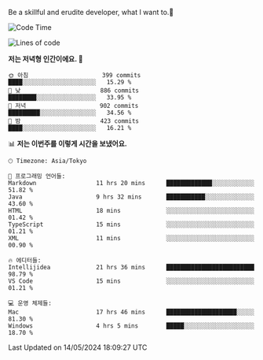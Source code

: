 Be a skillful and erudite developer, what I want to.👶

<!--START_SECTION:waka-->
![Code Time](http://img.shields.io/badge/Code%20Time-801%20hrs%2048%20mins-blue)

![Lines of code](https://img.shields.io/badge/%EC%A0%80%EB%8A%94%20%EC%97%AC%ED%83%9C%EA%B9%8C%EC%A7%80%20-1.7%20million%20%EC%A4%84%EC%9D%98%20%EC%BD%94%EB%93%9C%EB%A5%BC%20%EC%9E%91%EC%84%B1%ED%96%88%EC%96%B4%EC%9A%94.-blue)

**저는 저녁형 인간이에요. 🦉** 

```text
🌞 아침                     399 commits         ████░░░░░░░░░░░░░░░░░░░░░   15.29 % 
🌆 낮　                     886 commits         ████████░░░░░░░░░░░░░░░░░   33.95 % 
🌃 저녁                     902 commits         █████████░░░░░░░░░░░░░░░░   34.56 % 
🌙 밤　                     423 commits         ████░░░░░░░░░░░░░░░░░░░░░   16.21 % 
```


📊 **저는 이번주를 이렇게 시간을 보냈어요.** 

```text
🕑︎ Timezone: Asia/Tokyo

💬 프로그래밍 언어들: 
Markdown                 11 hrs 20 mins      █████████████░░░░░░░░░░░░   51.82 % 
Java                     9 hrs 32 mins       ███████████░░░░░░░░░░░░░░   43.60 % 
HTML                     18 mins             ░░░░░░░░░░░░░░░░░░░░░░░░░   01.42 % 
TypeScript               15 mins             ░░░░░░░░░░░░░░░░░░░░░░░░░   01.21 % 
XML                      11 mins             ░░░░░░░░░░░░░░░░░░░░░░░░░   00.90 % 

🔥 에디터들: 
Intellijidea             21 hrs 36 mins      █████████████████████████   98.79 % 
VS Code                  15 mins             ░░░░░░░░░░░░░░░░░░░░░░░░░   01.21 % 

💻 운영 체제들: 
Mac                      17 hrs 46 mins      ████████████████████░░░░░   81.30 % 
Windows                  4 hrs 5 mins        █████░░░░░░░░░░░░░░░░░░░░   18.70 % 
```


 Last Updated on 14/05/2024 18:09:27 UTC
<!--END_SECTION:waka-->
